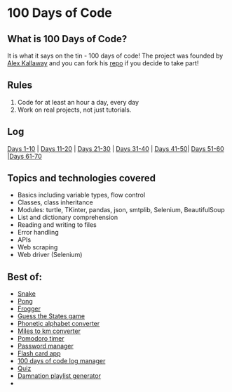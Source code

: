 # 100 Days of Code

## What is 100 Days of Code?
It is what it says on the tin - 100 days of code! The project was founded by [Alex Kallaway](https://twitter.com/ka11away)
and you can fork his [repo](https://github.com/kallaway/100-days-of-code) if you decide to take part!


## Rules
1. Code for at least an hour a day, every day
2. Work on real projects, not just tutorials.

## Log 
[Days 1-10](log/days1-10.md) | [Days 11-20](log/days11-20.md) | [Days 21-30](log/days21-30.md) | [Days 31-40](log/days31-40.md) | [Days 41-50](log/days41-50.md)| [Days 51-60](log/days51-60.md) |[Days 61-70](log/days61-70.md) 

## Topics and technologies covered
* Basics including variable types, flow control
* Classes, class inheritance
* Modules: turtle, TKinter, pandas, json, smtplib, Selenium, BeautifulSoup
* List and dictionary comprehension
* Reading and writing to files
* Error handling
* APIs
* Web scraping
* Web driver (Selenium)


## Best of: 
* [Snake](https://github.com/bethpritchard/100DaysOfCodeBootcamp/blob/master/Day20/snake_game_main.py)
* [Pong](https://github.com/bethpritchard/100DaysOfCodeBootcamp/blob/master/Day22/pong_main.py)
* [Frogger](https://github.com/bethpritchard/100DaysOfCodeBootcamp/blob/master/Day23/frogger_main.py)
* [Guess the States game](https://github.com/bethpritchard/100DaysOfCodeBootcamp/blob/master/Day25/US_States_Game/us_states_main.py)
* [Phonetic alphabet converter](https://github.com/bethpritchard/100DaysOfCodeBootcamp/blob/master/Day26/NATO_alphabet/NATO_alph_main.py)
* [Miles to km converter](https://github.com/bethpritchard/100DaysOfCodeBootcamp/blob/master/Day27/distance_converter.py)
* [Pomodoro timer](https://github.com/bethpritchard/100DaysOfCodeBootcamp/blob/master/Day28)
* [Password manager](https://github.com/bethpritchard/100DaysOfCodeBootcamp/blob/master/Day29)
* [Flash card app](https://github.com/bethpritchard/100DaysOfCodeBootcamp/blob/master/Day31)
* [100 days of code log manager](log_manager.py)
* [Quiz]((https://github.com/bethpritchard/100DaysOfCodeBootcamp/blob/master/Day34))
* [Damnation playlist generator](https://github.com/bethpritchard/Damnation-Playlist)
* 


[comment]: <> (## Why 100 Days of Code?)

[comment]: <> (As a final year maths student I don't do a massive amount of programming in my course, and when I do use in R is designed just to get the results, rather than write good, clean code. )

[comment]: <> (I want to become a software developer after university, and so I am learning Python as my first proper language. )

[comment]: <> (I did the Code First: Girls Intro. to Python course in September 2020 which kickstarted my learning. )



